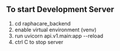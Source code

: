 ## To start Development Server

1. cd raphacare_backend
2. enable virtual environment (venv)
3. run uvicorn api.v1.main:app --reload
4. ctrl C to stop server

